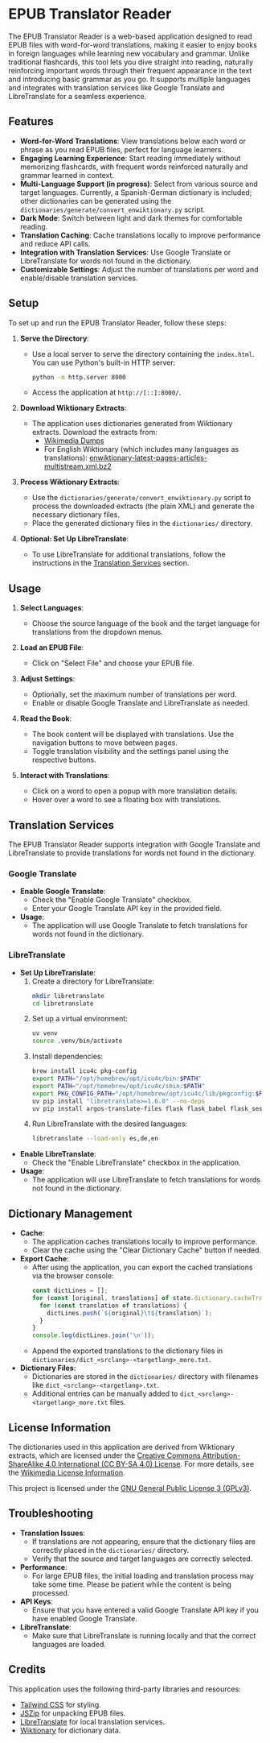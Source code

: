 # EPUB Translator Reader

The EPUB Translator Reader is a web-based application designed to read EPUB files with word-for-word translations, making it easier to enjoy books in foreign languages while learning new vocabulary and grammar. Unlike traditional flashcards, this tool lets you dive straight into reading, naturally reinforcing important words through their frequent appearance in the text and introducing basic grammar as you go. It supports multiple languages and integrates with translation services like Google Translate and LibreTranslate for a seamless experience.

## Features

- **Word-for-Word Translations**: View translations below each word or phrase as you read EPUB files, perfect for language learners.
- **Engaging Learning Experience**: Start reading immediately without memorizing flashcards, with frequent words reinforced naturally and grammar learned in context.
- **Multi-Language Support (in progress)**: Select from various source and target languages. Currently, a Spanish-German dictionary is included; other dictionaries can be generated using the `dictionaries/generate/convert_enwiktionary.py` script.
- **Dark Mode**: Switch between light and dark themes for comfortable reading.
- **Translation Caching**: Cache translations locally to improve performance and reduce API calls.
- **Integration with Translation Services**: Use Google Translate or LibreTranslate for words not found in the dictionary.
- **Customizable Settings**: Adjust the number of translations per word and enable/disable translation services.

## Setup

To set up and run the EPUB Translator Reader, follow these steps:

1. **Serve the Directory**:
   - Use a local server to serve the directory containing the `index.html`. You can use Python's built-in HTTP server:
     ```bash
     python -m http.server 8000
     ```
   - Access the application at `http://[::]:8000/`.

2. **Download Wiktionary Extracts**:
   - The application uses dictionaries generated from Wiktionary extracts. Download the extracts from:
     - [Wikimedia Dumps](https://dumps.wikimedia.org/)
     - For English Wiktionary (which includes many languages as translations): [enwiktionary-latest-pages-articles-multistream.xml.bz2](https://dumps.wikimedia.org/enwiktionary/latest/enwiktionary-latest-pages-articles-multistream.xml.bz2)

3. **Process Wiktionary Extracts**:
   - Use the `dictionaries/generate/convert_enwiktionary.py` script to process the downloaded extracts (the plain XML) and generate the necessary dictionary files.
   - Place the generated dictionary files in the `dictionaries/` directory.

4. **Optional: Set Up LibreTranslate**:
   - To use LibreTranslate for additional translations, follow the instructions in the [Translation Services](#translation-services) section.

## Usage

1. **Select Languages**:
   - Choose the source language of the book and the target language for translations from the dropdown menus.

2. **Load an EPUB File**:
   - Click on "Select File" and choose your EPUB file.

3. **Adjust Settings**:
   - Optionally, set the maximum number of translations per word.
   - Enable or disable Google Translate and LibreTranslate as needed.

4. **Read the Book**:
   - The book content will be displayed with translations. Use the navigation buttons to move between pages.
   - Toggle translation visibility and the settings panel using the respective buttons.

5. **Interact with Translations**:
   - Click on a word to open a popup with more translation details.
   - Hover over a word to see a floating box with translations.

## Translation Services

The EPUB Translator Reader supports integration with Google Translate and LibreTranslate to provide translations for words not found in the dictionary.

### Google Translate

- **Enable Google Translate**:
  - Check the "Enable Google Translate" checkbox.
  - Enter your Google Translate API key in the provided field.
- **Usage**:
  - The application will use Google Translate to fetch translations for words not found in the dictionary.

### LibreTranslate

- **Set Up LibreTranslate**:
  1. Create a directory for LibreTranslate:
     ```bash
     mkdir libretranslate
     cd libretranslate
     ```
  2. Set up a virtual environment:
     ```bash
     uv venv
     source .venv/bin/activate
     ```
  3. Install dependencies:
     ```bash
     brew install icu4c pkg-config
     export PATH="/opt/homebrew/opt/icu4c/bin:$PATH"
     export PATH="/opt/homebrew/opt/icu4c/sbin:$PATH"
     export PKG_CONFIG_PATH="/opt/homebrew/opt/icu4c/lib/pkgconfig:$PKG_CONFIG_PATH"
     uv pip install "libretranslate>=1.6.0" --no-deps
     uv pip install argos-translate-files flask flask_babel flask_session flask_swagger flask_swagger_ui redis apscheduler langdetect lexilang expiringdict waitress
     ```
  4. Run LibreTranslate with the desired languages:
     ```bash
     libretranslate --load-only es,de,en
     ```
- **Enable LibreTranslate**:
  - Check the "Enable LibreTranslate" checkbox in the application.
- **Usage**:
  - The application will use LibreTranslate to fetch translations for words not found in the dictionary.

## Dictionary Management

- **Cache**:
  - The application caches translations locally to improve performance.
  - Clear the cache using the "Clear Dictionary Cache" button if needed.
- **Export Cache**:
  - After using the application, you can export the cached translations via the browser console:
    ```javascript
    const dictLines = [];
    for (const [original, translations] of state.dictionary.cacheTranslations) {
      for (const translation of translations) {
        dictLines.push(`${original}\t${translation}`);
      }
    }
    console.log(dictLines.join('\n'));
    ```
  - Append the exported translations to the dictionary files in `dictionaries/dict_<srclang>-<targetlang>_more.txt`.
- **Dictionary Files**:
  - Dictionaries are stored in the `dictionaries/` directory with filenames like `dict_<srclang>-<targetlang>.txt`.
  - Additional entries can be manually added to `dict_<srclang>-<targetlang>_more.txt` files.

## License Information

The dictionaries used in this application are derived from Wiktionary extracts, which are licensed under the [Creative Commons Attribution-ShareAlike 4.0 International (CC BY-SA 4.0) License](https://creativecommons.org/licenses/by-sa/4.0/). For more details, see the [Wikimedia License Information](https://dumps.wikimedia.org/legal.html).

This project is licensed under the [GNU General Public License 3 (GPLv3)](https://www.gnu.org/licenses/gpl-3.0.de.html).

## Troubleshooting

- **Translation Issues**:
  - If translations are not appearing, ensure that the dictionary files are correctly placed in the `dictionaries/` directory.
  - Verify that the source and target languages are correctly selected.
- **Performance**:
  - For large EPUB files, the initial loading and translation process may take some time. Please be patient while the content is being processed.
- **API Keys**:
  - Ensure that you have entered a valid Google Translate API key if you have enabled Google Translate.
- **LibreTranslate**:
  - Make sure that LibreTranslate is running locally and that the correct languages are loaded.

## Credits

This application uses the following third-party libraries and resources:
- [Tailwind CSS](https://tailwindcss.com) for styling.
- [JSZip](http://stuartk.com/jszip) for unpacking EPUB files.
- [LibreTranslate](https://github.com/LibreTranslate/LibreTranslate) for local translation services.
- [Wiktionary](https://en.wiktionary.org) for dictionary data.
